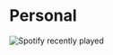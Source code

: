 # Personal

![Spotify recently played](https://spotify-recently-played-readme.vercel.app/api?user=ferchamon.)
